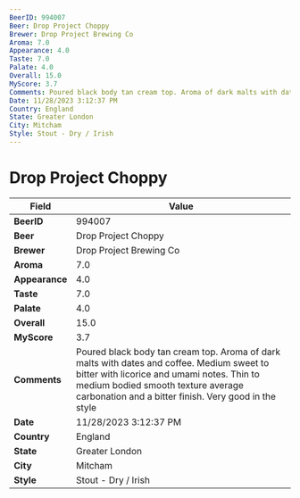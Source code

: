 ```yaml
---
BeerID: 994007
Beer: Drop Project Choppy
Brewer: Drop Project Brewing Co
Aroma: 7.0
Appearance: 4.0
Taste: 7.0
Palate: 4.0
Overall: 15.0
MyScore: 3.7
Comments: Poured black body tan cream top. Aroma of dark malts with dates and coffee. Medium sweet to bitter with licorice and umami notes. Thin to medium bodied smooth texture average carbonation and a bitter finish. Very good in the style
Date: 11/28/2023 3:12:37 PM
Country: England
State: Greater London
City: Mitcham
Style: Stout - Dry / Irish
---
```


# Drop Project Choppy

| Field         | Value |
|---------------|-------|
| **BeerID** | 994007 |
| **Beer** | Drop Project Choppy |
| **Brewer** | Drop Project Brewing Co |
| **Aroma** | 7.0 |
| **Appearance** | 4.0 |
| **Taste** | 7.0 |
| **Palate** | 4.0 |
| **Overall** | 15.0 |
| **MyScore** | 3.7 |
| **Comments** | Poured black body tan cream top. Aroma of dark malts with dates and coffee. Medium sweet to bitter with licorice and umami notes. Thin to medium bodied smooth texture average carbonation and a bitter finish. Very good in the style  |
| **Date** | 11/28/2023 3:12:37 PM |
| **Country** | England |
| **State** | Greater London |
| **City** | Mitcham |
| **Style** | Stout - Dry / Irish |
